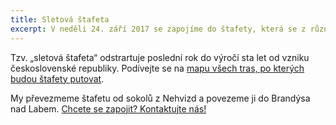 ```yaml
---
title: Sletová štafeta
excerpt: V neděli 24. září 2017 se zapojíme do štafety, která se z různých míst po celé republice sbíhá do sídla České obce sokolské.
---
```


Tzv. „sletová štafeta“ odstrartuje poslední rok do výročí sta let od vzniku československé republiky. Podívejte se na [mapu všech tras, po kterých budou štafety putovat](http://stafeta.kajinek.net/).

My převezmeme štafetu od sokolů z Nehvizd a povezeme ji do Brandýsa nad Labem. [Chcete se zapojit? Kontaktujte nás!](#f)

